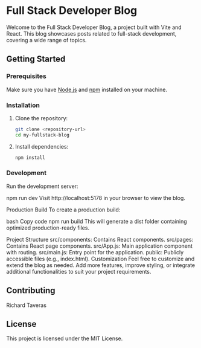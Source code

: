 # Full Stack Developer Blog

Welcome to the Full Stack Developer Blog, a project built with Vite and React. This blog showcases posts related to full-stack development, covering a wide range of topics.

## Getting Started

### Prerequisites

Make sure you have [Node.js](https://nodejs.org/) and [npm](https://www.npmjs.com/) installed on your machine.

### Installation

1. Clone the repository:

    ```bash
    git clone <repository-url>
    cd my-fullstack-blog
    ```

2. Install dependencies:

    ```bash
    npm install
    ```

### Development

Run the development server:

npm run dev
Visit http://localhost:5178 in your browser to view the blog.

Production Build
To create a production build:

bash
Copy code
npm run build
This will generate a dist folder containing optimized production-ready files.

Project Structure
src/components: Contains React components.
src/pages: Contains React page components.
src/App.js: Main application component with routing.
src/main.js: Entry point for the application.
public: Publicly accessible files (e.g., index.html).
Customization
Feel free to customize and extend the blog as needed. Add more features, improve styling, or integrate additional functionalities to suit your project requirements.

## Contributing
Richard Taveras


## License
This project is licensed under the MIT License.